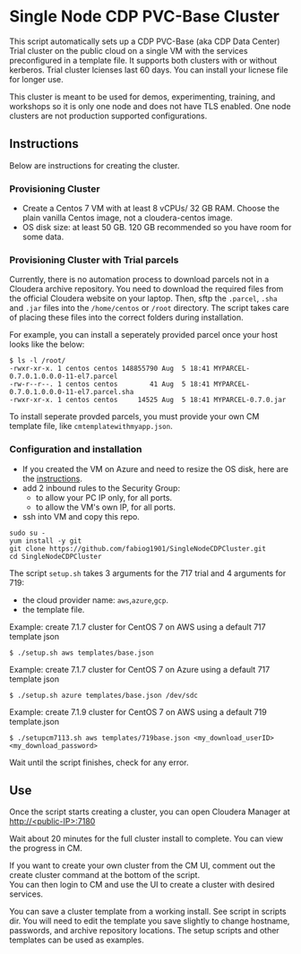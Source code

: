 # Single Node CDP PVC-Base Cluster 

This script automatically sets up a CDP PVC-Base (aka CDP Data Center) Trial cluster on the public cloud on a single VM with the services preconfigured in a template file. It supports both clusters with or without kerberos.  Trial cluster lcienses last 60 days.  You can install your licnese file for longer use.

This cluster is meant to be used for demos, experimenting, training, and workshops so it is only one node and does not have TLS enabled.  One node clusters are not production supported configurations.

## Instructions

Below are instructions for creating the cluster.

### Provisioning Cluster
- Create a Centos 7 VM with at least 8 vCPUs/ 32 GB RAM. Choose the plain vanilla Centos image, not a cloudera-centos image.
- OS disk size: at least 50 GB.  120 GB recommended so you have room for some data.


### Provisioning Cluster with Trial parcels

Currently, there is no automation process to download parcels not in a Cloudera archive repository. You need to download the required files from the official Cloudera website on your laptop. Then, sftp the `.parcel`, `.sha` and `.jar` files into the `/home/centos` or `/root` directory. The script takes care of placing these files into the correct folders during installation.

For example, you can install a seperately provided parcel once your host looks like the below:

```
$ ls -l /root/
-rwxr-xr-x. 1 centos centos 148855790 Aug  5 18:41 MYPARCEL-0.7.0.1.0.0.0-11-el7.parcel
-rw-r--r--. 1 centos centos        41 Aug  5 18:41 MYPARCEL-0.7.0.1.0.0.0-11-el7.parcel.sha
-rwxr-xr-x. 1 centos centos     14525 Aug  5 18:41 MYPARCEL-0.7.0.jar
```

To install seperate provded parcels, you must provide your own CM template file, like `cmtemplatewithmyapp.json`.

### Configuration and installation
- If you created the VM on Azure and need to resize the OS disk, here are the [instructions](scripts/how-to-resize-os-disk.md).
- add 2 inbound rules to the Security Group:
  - to allow your PC IP only, for all ports.
  - to allow the VM's own IP, for all ports.
- ssh into VM and copy this repo.

```
sudo su -
yum install -y git
git clone https://github.com/fabiog1901/SingleNodeCDPCluster.git
cd SingleNodeCDPCluster
```

The script `setup.sh` takes 3 arguments for the 717 trial and 4 arguments for 719:
- the cloud provider name: `aws`,`azure`,`gcp`.
- the template file.

Example: create 7.1.7 cluster for CentOS 7 on AWS using a default 717 template json
```
$ ./setup.sh aws templates/base.json
```

Example: create 7.1.7 cluster for CentOS 7 on Azure using a default 717 template json
```
$ ./setup.sh azure templates/base.json /dev/sdc
```

Example: create 7.1.9 cluster for CentOS 7 on AWS using a default 719 template.json
```
$ ./setupcm7113.sh aws templates/719base.json <my_download_userID> <my_download_password>
```

Wait until the script finishes, check for any error.

## Use
Once the script starts creating a cluster, you can open Cloudera Manager at [http://\<public-IP\>:7180](http://<public-IP>:7180)

Wait about 20 minutes for the full cluster install to complete.  You can view the progress in CM.

If you want to create your own cluster from the CM UI, comment out the create cluster command at the 
bottom of the script.  
You can then login to CM and use the UI to create a cluster with desired services.

You can save a cluster template from a working install. See script in scripts dir.
You will need to edit the template you save slightly to change hostname, passwords, and archive 
repository locations.
The setup scripts and other templates can be used as examples.
